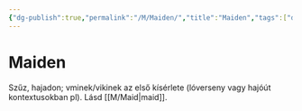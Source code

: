 ```yaml
---
{"dg-publish":true,"permalink":"/M/Maiden/","title":"Maiden","tags":["dg_uploaded"],"created":"2023-10-21T04:04","updated":"2023-10-25T01:44"}
---
```



# Maiden

Szűz, hajadon; vminek/vikinek az első kísérlete (lóverseny vagy hajóút kontextusokban pl). Lásd [[M/Maid\|maid]].  